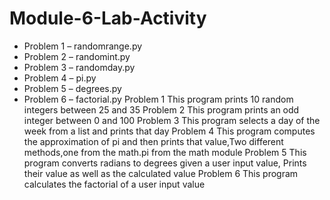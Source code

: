 # Module-6-Lab-Activity
-	Problem 1 – randomrange.py
-	Problem 2 – randomint.py
-	Problem 3 – randomday.py
-	Problem 4 – pi.py
-	Problem 5 – degrees.py
-	Problem 6 – factorial.py
Problem 1 This program prints 10 random integers between 25 and 35
Problem 2 This program prints an odd integer between 0 and 100
Problem 3 This program selects a day of the week from a list and prints that day
Problem 4 This program computes the approximation of pi and then prints that value,Two different methods,one from the math.pi from the math module
Problem 5 This program converts radians to degrees given a user input value, Prints their value as well as the calculated value
Problem 6 This program calculates the factorial of a user input value
